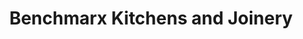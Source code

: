---
title: "Benchmarx Kitchens and Joinery"
url: /cambridge/benchmarx-kitchens-and-joinery/
shop: hardware
---